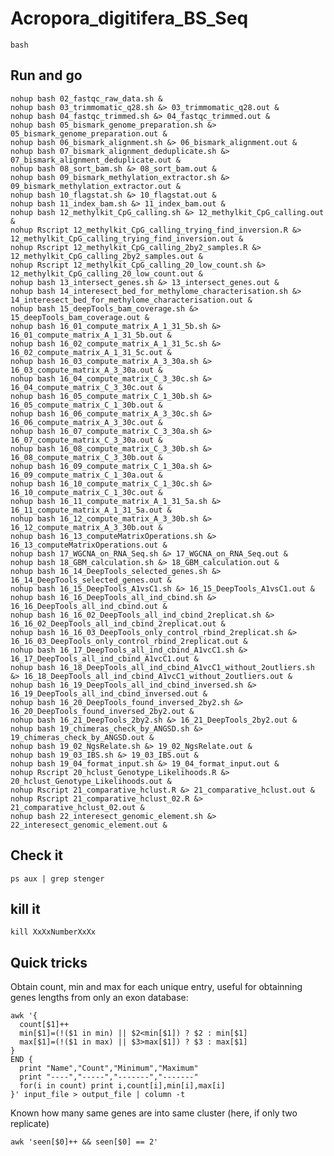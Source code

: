 # Acropora_digitifera_BS_Seq

    bash

## Run and go
    nohup bash 02_fastqc_raw_data.sh &
    nohup bash 03_trimmomatic_q28.sh &> 03_trimmomatic_q28.out &
    nohup bash 04_fastqc_trimmed.sh &> 04_fastqc_trimmed.out &
    nohup bash 05_bismark_genome_preparation.sh &> 05_bismark_genome_preparation.out &
    nohup bash 06_bismark_alignment.sh &> 06_bismark_alignment.out &
    nohup bash 07_bismark_alignment_deduplicate.sh &> 07_bismark_alignment_deduplicate.out &
    nohup bash 08_sort_bam.sh &> 08_sort_bam.out &
    nohup bash 09_bismark_methylation_extractor.sh &> 09_bismark_methylation_extractor.out &
    nohup bash 10_flagstat.sh &> 10_flagstat.out &
    nohup bash 11_index_bam.sh &> 11_index_bam.out &
    nohup bash 12_methylkit_CpG_calling.sh &> 12_methylkit_CpG_calling.out &
    nohup Rscript 12_methylkit_CpG_calling_trying_find_inversion.R &> 12_methylkit_CpG_calling_trying_find_inversion.out &
    nohup Rscript 12_methylkit_CpG_calling_2by2_samples.R &> 12_methylkit_CpG_calling_2by2_samples.out &
    nohup Rscript 12_methylkit_CpG_calling_20_low_count.sh &> 12_methylkit_CpG_calling_20_low_count.out &
    nohup bash 13_intersect_genes.sh &> 13_intersect_genes.out &
    nohup bash 14_interesect_bed_for_methylome_characterisation.sh &> 14_interesect_bed_for_methylome_characterisation.out &
    nohup bash 15_deepTools_bam_coverage.sh &> 15_deepTools_bam_coverage.out &
    nohup bash 16_01_compute_matrix_A_1_31_5b.sh &> 16_01_compute_matrix_A_1_31_5b.out &
    nohup bash 16_02_compute_matrix_A_1_31_5c.sh &> 16_02_compute_matrix_A_1_31_5c.out &
    nohup bash 16_03_compute_matrix_A_3_30a.sh &> 16_03_compute_matrix_A_3_30a.out &
    nohup bash 16_04_compute_matrix_C_3_30c.sh &> 16_04_compute_matrix_C_3_30c.out &
    nohup bash 16_05_compute_matrix_C_1_30b.sh &> 16_05_compute_matrix_C_1_30b.out &
    nohup bash 16_06_compute_matrix_A_3_30c.sh &> 16_06_compute_matrix_A_3_30c.out &
    nohup bash 16_07_compute_matrix_C_3_30a.sh &> 16_07_compute_matrix_C_3_30a.out &
    nohup bash 16_08_compute_matrix_C_3_30b.sh &> 16_08_compute_matrix_C_3_30b.out &
    nohup bash 16_09_compute_matrix_C_1_30a.sh &> 16_09_compute_matrix_C_1_30a.out &
    nohup bash 16_10_compute_matrix_C_1_30c.sh &> 16_10_compute_matrix_C_1_30c.out &
    nohup bash 16_11_compute_matrix_A_1_31_5a.sh &> 16_11_compute_matrix_A_1_31_5a.out &
    nohup bash 16_12_compute_matrix_A_3_30b.sh &> 16_12_compute_matrix_A_3_30b.out &
    nohup bash 16_13_computeMatrixOperations.sh &> 16_13_computeMatrixOperations.out &
    nohup bash 17_WGCNA_on_RNA_Seq.sh &> 17_WGCNA_on_RNA_Seq.out &
    nohup bash 18_GBM_calculation.sh &> 18_GBM_calculation.out &
    nohup bash 16_14_DeepTools_selected_genes.sh &> 16_14_DeepTools_selected_genes.out &
    nohup bash 16_15_DeepTools_A1vsC1.sh &> 16_15_DeepTools_A1vsC1.out &
    nohup bash 16_16_DeepTools_all_ind_cbind.sh &> 16_16_DeepTools_all_ind_cbind.out &
    nohup bash 16_16_02_DeepTools_all_ind_cbind_2replicat.sh &> 16_16_02_DeepTools_all_ind_cbind_2replicat.out &
    nohup bash 16_16_03_DeepTools_only_control_rbind_2replicat.sh &> 16_16_03_DeepTools_only_control_rbind_2replicat.out &
    nohup bash 16_17_DeepTools_all_ind_cbind_A1vcC1.sh &> 16_17_DeepTools_all_ind_cbind_A1vcC1.out &
    nohup bash 16_18_DeepTools_all_ind_cbind_A1vcC1_without_2outliers.sh &> 16_18_DeepTools_all_ind_cbind_A1vcC1_without_2outliers.out &
    nohup bash 16_19_DeepTools_all_ind_cbind_inversed.sh &> 16_19_DeepTools_all_ind_cbind_inversed.out &
    nohup bash 16_20_DeepTools_found_inversed_2by2.sh &> 16_20_DeepTools_found_inversed_2by2.out &
    nohup bash 16_21_DeepTools_2by2.sh &> 16_21_DeepTools_2by2.out &
    nohup bash 19_chimeras_check_by_ANGSD.sh &> 19_chimeras_check_by_ANGSD.out &
    nohup bash 19_02_NgsRelate.sh &> 19_02_NgsRelate.out &
    nohup bash 19_03_IBS.sh &> 19_03_IBS.out &
    nohup bash 19_04_format_input.sh &> 19_04_format_input.out &
    nohup Rscript 20_hclust_Genotype_Likelihoods.R &> 20_hclust_Genotype_Likelihoods.out &
    nohup Rscript 21_comparative_hclust.R &> 21_comparative_hclust.out &
    nohup Rscript 21_comparative_hclust_02.R &> 21_comparative_hclust_02.out &
    nohup bash 22_interesect_genomic_element.sh &> 22_interesect_genomic_element.out &


## Check it
    ps aux | grep stenger

## kill it
    kill XxXxNumberXxXx
    
    
## Quick tricks

Obtain count, min and max for each unique entry, useful for obtainning genes lengths from only an exon database:

    awk '{
      count[$1]++
      min[$1]=(!($1 in min) || $2<min[$1]) ? $2 : min[$1]
      max[$1]=(!($1 in max) || $3>max[$1]) ? $3 : max[$1]
    }
    END {
      print "Name","Count","Minimum","Maximum"
      print "----","-----","-------","-------"
      for(i in count) print i,count[i],min[i],max[i]
    }' input_file > output_file | column -t


Known how many same genes are into same cluster (here, if only two replicate)

    awk 'seen[$0]++ && seen[$0] == 2' 
